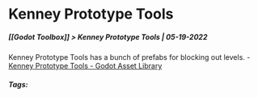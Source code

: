 # Kenney Prototype Tools
##### [[Godot Toolbox]] > Kenney Prototype Tools | 05-19-2022

Kenney Prototype Tools has a bunch of prefabs for blocking out levels.
	- [Kenney Prototype Tools - Godot Asset Library](https://godotengine.org/asset-library/asset/1086)

##### Tags: 